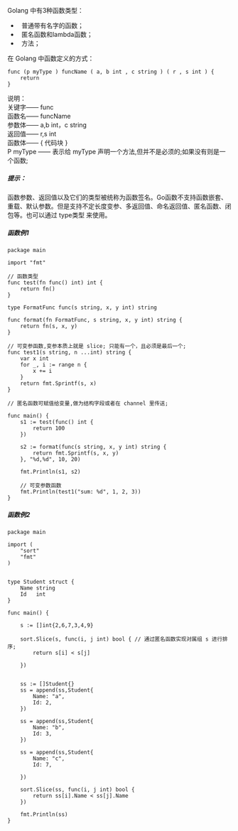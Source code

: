 Golang 中有3种函数类型：
*   普通带有名字的函数；
*   匿名函数和lambda函数；
*   方法；<br>

在 Golang 中函数定义的方式：
```
func (p myType ) funcName ( a, b int , c string ) ( r , s int ) {
    return
}
```
说明：<br>
关键字—— func <br>
函数名—— funcName <br>
参数体—— a,b int，c string <br>
返回值—— r,s int <br>
函数体—— { 代码块 } <br>
P myType —— 表示给 myType 声明一个方法,但并不是必须的;如果没有则是一个函数; <br>
##### 提示：
函数参数、返回值以及它们的类型被统称为函数签名。Go函数不支持函数嵌套、重载、默认参数。但是支持不定长度变参、多返回值、命名返回值、匿名函数、闭包等。也可以通过 type类型 来使用。
##### 函数例1
```
package main

import "fmt"

// 函数类型
func test(fn func() int) int {
	return fn()
}

type FormatFunc func(s string, x, y int) string

func format(fn FormatFunc, s string, x, y int) string {
	return fn(s, x, y)
}

// 可变参函数,变参本质上就是 slice; 只能有⼀个，且必须是最后⼀个;
func test1(s string, n ...int) string {
	var x int
	for _, i := range n {
		x += i
	}
	return fmt.Sprintf(s, x)
}

// 匿名函数可赋值给变量,做为结构字段或者在 channel ⾥传送;

func main() {
	s1 := test(func() int {
		return 100
	})

	s2 := format(func(s string, x, y int) string {
		return fmt.Sprintf(s, x, y)
	}, "%d,%d", 10, 20)

	fmt.Println(s1, s2)

	// 可变参数函数
	fmt.Println(test1("sum: %d", 1, 2, 3))
}
```

##### 函数例2
```
package main

import (
	"sort"
	"fmt"
)


type Student struct {
	Name string
	Id   int
}

func main() {

	s := []int{2,6,7,3,4,9}

	sort.Slice(s, func(i, j int) bool { // 通过匿名函数实现对属组 s 进行排序;
		return s[i] < s[j]

	})


	ss := []Student{}
	ss = append(ss,Student{
		Name: "a",
		Id: 2,
	})

	ss = append(ss,Student{
		Name: "b",
		Id: 3,
	})

	ss = append(ss,Student{
		Name: "c",
		Id: 7,

	})

	sort.Slice(ss, func(i, j int) bool {
		return ss[i].Name < ss[j].Name
	})

	fmt.Println(ss)
}
```
